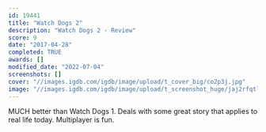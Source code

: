 ```yaml
---
id: 19441
title: "Watch Dogs 2"
description: "Watch Dogs 2 - Review"
score: 9
date: "2017-04-28"
completed: TRUE
awards: []
modified_date: "2022-07-04"
screenshots: []
cover: "//images.igdb.com/igdb/image/upload/t_cover_big/co2p3j.jpg"
image: "//images.igdb.com/igdb/image/upload/t_screenshot_huge/jaj2rfqtl1sy7kpscva5.jpg"
---
```

MUCH better than Watch Dogs 1. Deals with some great story that applies to real life today. Multiplayer is fun.